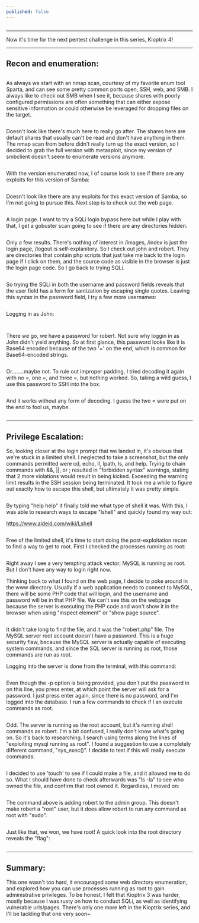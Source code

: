```yaml
---
published: false
---
```

<p><img alt="" src="https://i.imgur.com/Oa0ciBM.png" /></p>

<hr />
<p>Now it&#39;s time for the next pentest challenge in this series, Kioptrix 4!</p>

<hr />
<h2>Recon and enumeration:</h2>

<p><img alt="" src="https://i.imgur.com/zYMELc0.png" /></p>

<p>As always we start with an nmap scan, courtesy of my favorite enum tool Sparta, and can see some pretty common ports open, SSH, web, and SMB. I always like to check out SMB when I see it, because shares with poorly configured permissions are often something that can either expose sensitive information or could otherwise be leveraged for dropping files on the target.</p>

<p><img alt="" src="https://i.imgur.com/PO6rMaB.png" /></p>

<p>Doesn&#39;t look like there&#39;s much here to really go after. The shares here are default shares that usually can&#39;t be read and don&#39;t have anything in them. The nmap scan from before didn&#39;t really turn up the exact version, so I decided to grab the full version with metasploit, since my version of smbclient doesn&#39;t seem to enumerate versions anymore.</p>

<p><img alt="" src="https://i.imgur.com/b4gpyog.png" /></p>

<p>With the version enumerated now, I of course look to see if there are any exploits for this version of Samba:</p>

<p><img alt="" src="https://i.imgur.com/E9d5fEW.png" /></p>

<p>Doesn&#39;t look like there are any exploits for this exact version of Samba, so I&#39;m not going to pursue this. Next step is to check out the web page.</p>

<p><img alt="" src="https://i.imgur.com/Ny1CppG.png" /></p>

<p>A login page. I want to try a SQLi login bypass here but while I play with that, I get a gobuster scan going to see if there are any directories hidden.</p>

<p><img alt="" src="https://i.imgur.com/W857HW4.png" /></p>

<p>Only a few results. There&#39;s nothing of interest in /images, /index is just the login page, /logout is self-explanitory. So I check out john and robert. They are directories that contain php scripts that just take me back to the login page if I click on them, and the source code as visible in the browser is just the login page code. So I go back to trying SQLi.</p>

<p><img alt="" src="https://i.imgur.com/m6MCCo5.png" /></p>

<p>So trying the SQLi in both the username and password fields reveals that the user field has a form for santization by escaping single quotes. Leaving this syntax in the password field, I try a few more usernames:</p>

<p><img alt="" src="https://i.imgur.com/1PqsuZK.png" /></p>

<p>Logging in as John:</p>

<p><img alt="" src="https://i.imgur.com/x9bNvGt.png" /></p>

<p><img alt="" src="https://i.imgur.com/c5K6RmY.png" /></p>

<p>There we go, we have a password for robert. Not sure why loggin in as John didn&#39;t yield anything. So at first glance, this password looks like it is Base64 encoded because of the two &#39;=&#39; on the end, which is common for Base64-encoded strings.</p>

<p><img alt="" src="https://i.imgur.com/IDGmwDp.png" /></p>

<p>Or........maybe not. To rule out improper padding, I tried decoding it again with no =, one =, and three =, but nothing worked. So, taking a wild guess, I use this password to SSH into the box.</p>

<p><img alt="" src="https://i.imgur.com/IwZfYsM.png" /></p>

<p>And it works without any form of decoding. I guess the two = were put on the end to fool us, maybe.</p>

<p><img alt="" src="https://i.imgflip.com/1uca54.jpg" /></p>

<hr />
<h2>Privilege Escalation:</h2>

<p>So, looking closer at the login prompt that we landed in, it&#39;s obvious that we&#39;re stuck in a limited shell. I neglected to take a screenshot, but the only commands permitted were cd, echo, ll, lpath, ls, and help. Trying to chain commands with &amp;&amp;, ||, or ; resulted in &quot;forbidden syntax&quot; warnings, stating that 2 more violations would result in being kicked. Exceeding the warning limit results in the SSH session being terminated. It took me a while to figure out exactly how to escape this shell, but ultimately it was pretty simple.</p>

<p><img alt="" src="https://i.imgur.com/fvv4bpa.png" /></p>

<p>By typing &quot;help help&quot; it finally told me what type of shell it was. With this, I was able to research ways to escape &quot;lshell&quot; and quickly found my way out:</p>

<p><a href="https://www.aldeid.com/wiki/Lshell">https://www.aldeid.com/wiki/Lshell</a></p>

<p><img alt="" src="https://i.imgur.com/c32hfQu.png" /></p>

<p>Free of the limited shell, it&#39;s time to start doing the post-exploitation recon to find a way to get to root. First I checked the processes running as root:</p>

<p><img alt="" src="https://i.imgur.com/yVcm0ZH.png" /></p>

<p>Right away I see a very tempting attack vector; MySQL is running as root. But I don&#39;t have any way to login right now.</p>

<p>Thinking back to what I found on the web page, I decide to poke around in the www directory. Usually if a web application needs to connect to MySQL, there will be some PHP code that will login, and the username and password will be in that PHP file. We can&#39;t see this on the webpage because the server is executing the PHP code and won&#39;t show it in the browser when using &quot;inspect element&quot; or &quot;show page source&quot;.</p>

<p><img alt="" src="https://i.imgur.com/bEReKTQ.png" /></p>

<p>It didn&#39;t take long to find the file, and it was the &quot;robert.php&quot; file. The MySQL server root account doesn&#39;t have a password. This is a huge security flaw, because the MySQL server is actually capable of executing system commands, and since the SQL server is running as root, those commands are run as root.</p>

<p>Logging into the server is done from the terminal, with this command:</p>

<p><img alt="" src="https://i.imgur.com/BsHMvaK.png" /></p>

<p>Even though the -p option is being provided, you don&#39;t put the password in on this line, you press enter, at which point the server will ask for a password. I just press enter again, since there is no password, and I&#39;m logged into the database. I run a few commands to check if I an execute commands as root.</p>

<p><img alt="" src="https://i.imgur.com/n1PtSjV.png" /></p>

<p>Odd. The server is running as the root account, but it&#39;s running shell commands as robert. I&#39;m a bit confused, I really don&#39;t know what&#39;s going on. So it&#39;s back to researching. I search using terms along the lines of &quot;exploiting mysql running as root&quot;. I found a suggestion to use a completely different command, &quot;sys_exec()&quot;. I decide to test if this will really execute commands:</p>

<p><img alt="" src="https://i.imgur.com/PNlj3xI.png" /></p>

<p>I decided to use &#39;touch&#39; to see if I could make a file, and it allowed me to do so. What I should have done to check afterwards was &quot;ls -la&quot; to see who owned the file, and confirm that root owned it. Regardless, I moved on:</p>

<p><img alt="" src="https://i.imgur.com/6Bhh6VQ.png" /></p>

<p>The command above is adding robert to the admin group. This doesn&#39;t make robert a &quot;root&quot; user, but it does allow robert to run any command as root with &quot;sudo&quot;.</p>

<p><img alt="" src="https://i.imgur.com/Kr3C9yW.png" /></p>

<p>Just like that, we won, we have root! A quick look into the root directory reveals the &quot;flag&quot;:</p>

<p><img alt="" src="https://i.imgur.com/r6UwhnY.png" /></p>

<hr />
<h2>Summary:</h2>

<p>This one wasn&#39;t too hard, it encouraged some web directory enumeration, and explored how you can use processes running as root to gain administrative privileges. To be honest, I felt that Kioptrix 3 was harder, mostly because I was rusty on how to conduct SQLi, as well as identifying vulnerable urls/pages. There&#39;s only one more left in the Kioptrix series, and I&#39;ll be tackling that one very soon~</p>